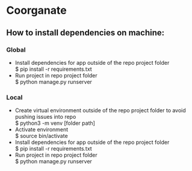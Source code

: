 # Coorganate

## How to install dependencies on machine: 

### Global
- Install dependencies for app outside of the repo project folder  
    $ pip install -r requirements.txt  
- Run project in repo project folder  
    $ python manage.py runserver

### Local
- Create virtual environment outside of the repo project folder to avoid  pushing issues into repo  
    $ python3 -m venv [folder path]
- Activate environment  
    $ source bin/activate  
- Install dependencies for app outside of the repo project folder  
    $ pip install -r requirements.txt  
- Run project in repo project folder  
    $ python manage.py runserver  
